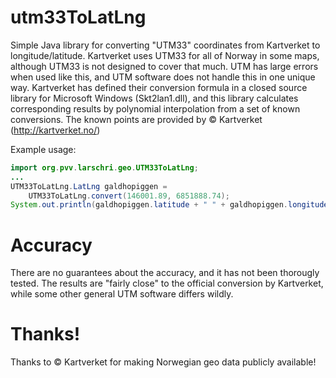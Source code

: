 # utm33ToLatLng

Simple Java library for converting "UTM33" coordinates from Kartverket to
longitude/latitude. Kartverket uses UTM33 for all of Norway in some maps,
although UTM33 is not designed to cover that much. UTM has large errors when
used like this, and UTM software does not handle this in one unique way.
Kartverket has defined their conversion formula in a closed source library
for Microsoft Windows (Skt2lan1.dll), and this library calculates corresponding
results by polynomial interpolation from a set of known conversions. The
known points are provided by © Kartverket (http://kartverket.no/)

Example usage:
```java
import org.pvv.larschri.geo.UTM33ToLatLng;
...
UTM33ToLatLng.LatLng galdhopiggen =
    UTM33ToLatLng.convert(146001.89, 6851888.74);
System.out.println(galdhopiggen.latitude + " " + galdhopiggen.longitude);
```
# Accuracy

There are no guarantees about the accuracy, and it has not been thorougly tested.
The results are "fairly close" to the official conversion by Kartverket, while
some other general UTM software differs wildly.

# Thanks!
Thanks to © Kartverket for making Norwegian geo data publicly available!
